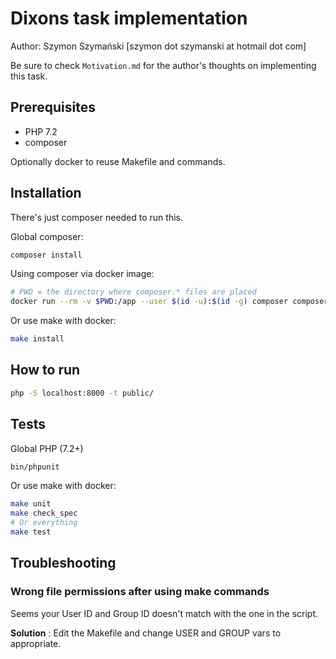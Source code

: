 # Dixons task implementation

Author: Szymon Szymański [szymon dot szymanski at hotmail dot com]

Be sure to check `Motivation.md` for the author's thoughts on implementing this task.

## Prerequisites

- PHP 7.2
- composer

Optionally docker to reuse Makefile and commands.

## Installation

There's just composer needed to run this.

Global composer:

```bash
composer install
```

Using composer via docker image:

```bash
# PWD = the directory where composer.* files are placed
docker run --rm -v $PWD:/app --user $(id -u):$(id -g) composer composer install

```

Or use make with docker:
```bash
make install
```

## How to run

```bash
php -S localhost:8000 -t public/
```

## Tests

Global PHP (7.2+)
```bash
bin/phpunit
```

Or use make with docker:
```bash
make unit
make check_spec
# Or everything
make test
```

## Troubleshooting

### Wrong file permissions after using make commands

Seems your User ID and Group ID doesn't match with the one in the script.

**Solution** : Edit the Makefile and change USER and GROUP vars to appropriate. 